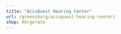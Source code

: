 ```yaml
---
title: "AccuQuest Hearing Center"
url: /greensburg/accuquest-hearing-center/
shop: Hörgeräte
---
```

